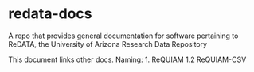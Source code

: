 # redata-docs
A repo that provides general documentation for software pertaining to ReDATA, the University of Arizona Research Data Repository

This document links other docs. Naming: 1. ReQUIAM 1.2 ReQUIAM-CSV
